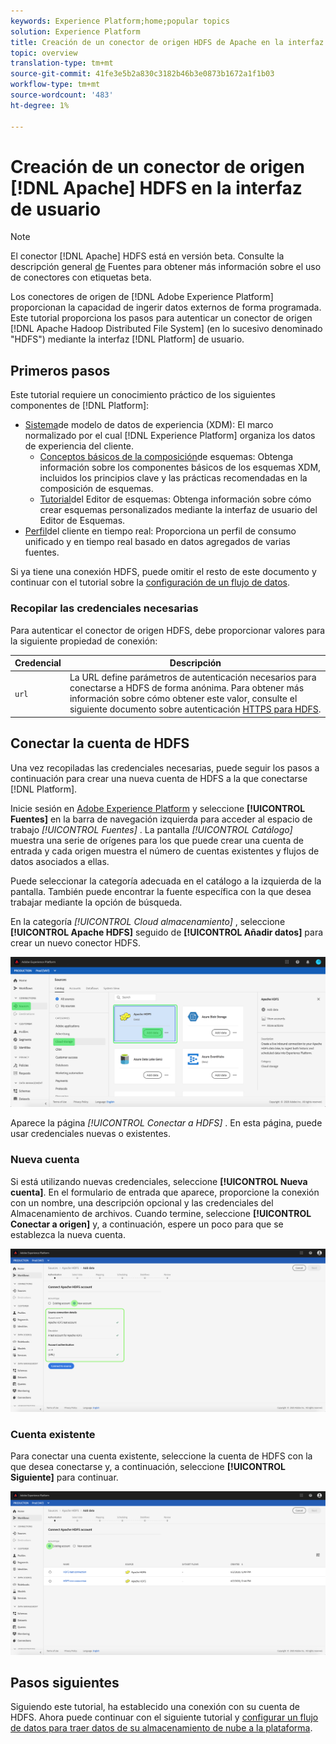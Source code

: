 ```yaml
---
keywords: Experience Platform;home;popular topics
solution: Experience Platform
title: Creación de un conector de origen HDFS de Apache en la interfaz de usuario
topic: overview
translation-type: tm+mt
source-git-commit: 41fe3e5b2a830c3182b46b3e0873b1672a1f1b03
workflow-type: tm+mt
source-wordcount: '483'
ht-degree: 1%

---
```



# Creación de un conector de origen [!DNL Apache] HDFS en la interfaz de usuario

>[!NOTE]
>El conector [!DNL Apache] HDFS está en versión beta. Consulte la descripción general [de](../../../../home.md#terms-and-conditions) Fuentes para obtener más información sobre el uso de conectores con etiquetas beta.

Los conectores de origen de [!DNL Adobe Experience Platform] proporcionan la capacidad de ingerir datos externos de forma programada. Este tutorial proporciona los pasos para autenticar un conector de origen [!DNL Apache Hadoop Distributed File System] (en lo sucesivo denominado &quot;HDFS&quot;) mediante la interfaz [!DNL Platform] de usuario.

## Primeros pasos

Este tutorial requiere un conocimiento práctico de los siguientes componentes de [!DNL Platform]:

- [Sistema](../../../../../xdm/home.md)de modelo de datos de experiencia (XDM): El marco normalizado por el cual [!DNL Experience Platform] organiza los datos de experiencia del cliente.
   - [Conceptos básicos de la composición](../../../../../xdm/schema/composition.md)de esquemas: Obtenga información sobre los componentes básicos de los esquemas XDM, incluidos los principios clave y las prácticas recomendadas en la composición de esquemas.
   - [Tutorial](../../../../../xdm/tutorials/create-schema-ui.md)del Editor de esquemas: Obtenga información sobre cómo crear esquemas personalizados mediante la interfaz de usuario del Editor de Esquemas.
- [Perfil](../../../../../profile/home.md)del cliente en tiempo real: Proporciona un perfil de consumo unificado y en tiempo real basado en datos agregados de varias fuentes.

Si ya tiene una conexión HDFS, puede omitir el resto de este documento y continuar con el tutorial sobre la [configuración de un flujo de datos](../../dataflow/batch/cloud-storage.md).

### Recopilar las credenciales necesarias

Para autenticar el conector de origen HDFS, debe proporcionar valores para la siguiente propiedad de conexión:

| Credencial | Descripción |
| ---------- | ----------- |
| `url` | La URL define parámetros de autenticación necesarios para conectarse a HDFS de forma anónima. Para obtener más información sobre cómo obtener este valor, consulte el siguiente documento sobre autenticación [HTTPS para HDFS](https://hadoop.apache.org/docs/r1.2.1/HttpAuthentication.html). |

## Conectar la cuenta de HDFS

Una vez recopiladas las credenciales necesarias, puede seguir los pasos a continuación para crear una nueva cuenta de HDFS a la que conectarse [!DNL Platform].

Inicie sesión en [Adobe Experience Platform](https://platform.adobe.com) y seleccione **[!UICONTROL Fuentes]** en la barra de navegación izquierda para acceder al espacio de trabajo *[!UICONTROL Fuentes]* . La pantalla *[!UICONTROL Catálogo]* muestra una serie de orígenes para los que puede crear una cuenta de entrada y cada origen muestra el número de cuentas existentes y flujos de datos asociados a ellas.

Puede seleccionar la categoría adecuada en el catálogo a la izquierda de la pantalla. También puede encontrar la fuente específica con la que desea trabajar mediante la opción de búsqueda.

En la categoría *[!UICONTROL Cloud almacenamiento]* , seleccione **[!UICONTROL Apache HDFS]** seguido de **[!UICONTROL Añadir datos]** para crear un nuevo conector HDFS.

![catálogo](../../../../images/tutorials/create/hdfs/catalog.png)

Aparece la página *[!UICONTROL Conectar a HDFS]* . En esta página, puede usar credenciales nuevas o existentes.

### Nueva cuenta

Si está utilizando nuevas credenciales, seleccione **[!UICONTROL Nueva cuenta]**. En el formulario de entrada que aparece, proporcione la conexión con un nombre, una descripción opcional y las credenciales del Almacenamiento de archivos. Cuando termine, seleccione **[!UICONTROL Conectar a origen]** y, a continuación, espere un poco para que se establezca la nueva cuenta.

![connect](../../../../images/tutorials/create/hdfs/new.png)

### Cuenta existente

Para conectar una cuenta existente, seleccione la cuenta de HDFS con la que desea conectarse y, a continuación, seleccione **[!UICONTROL Siguiente]** para continuar.

![existente](../../../../images/tutorials/create/hdfs/existing.png)

## Pasos siguientes

Siguiendo este tutorial, ha establecido una conexión con su cuenta de HDFS. Ahora puede continuar con el siguiente tutorial y [configurar un flujo de datos para traer datos de su almacenamiento de nube a la plataforma](../../dataflow/batch/cloud-storage.md).